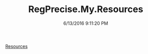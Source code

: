 ﻿---
title: RegPrecise.My.Resources
date: 6/13/2016 9:11:20 PM
---

[Resources](T-RegPrecise.My.Resources.Resources.html)
